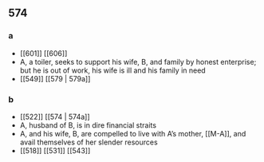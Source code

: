 ## 574
### a
- [[601]] [[606]] 
- A, a toiler, seeks to support his wife, B, and family by honest enterprise; but he is out of work, his wife is ill and his family in need
- [[549]] [[579 | 579a]] 

### b
- [[522]] [[574 | 574a]] 
- A, husband of B, is in dire financial straits
- A, and his wife, B, are compelled to live with A’s mother, [[M-A]], and avail themselves of her slender resources
- [[518]] [[531]] [[543]] 

